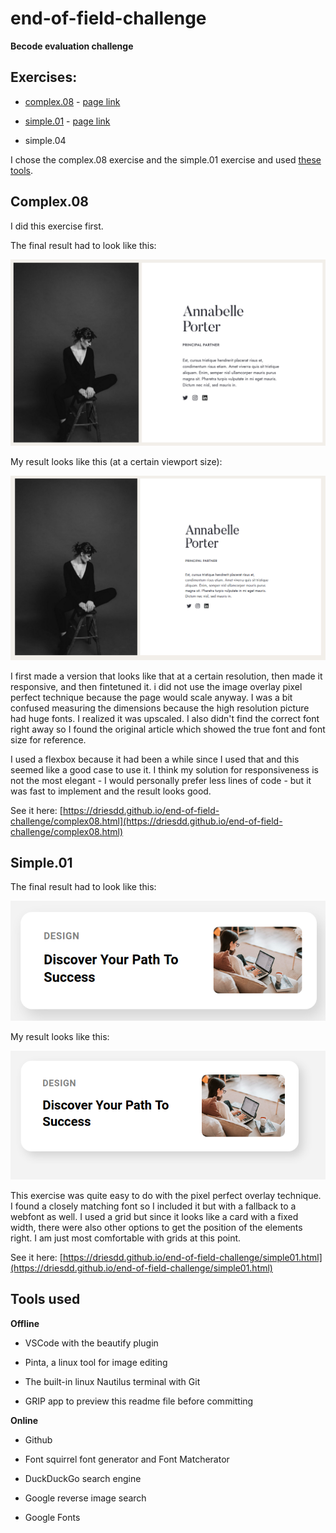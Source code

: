 end-of-field-challenge
=====================================

**Becode evaluation challenge**

Exercises:
----------

 - [complex.08](https://driesdd.github.io/end-of-field-challenge/#complex08) - [page link](https://driesdd.github.io/end-of-field-challenge/complex08.html)

 - [simple.01](https://driesdd.github.io/end-of-field-challenge/#simple01) - [page link](https://driesdd.github.io/end-of-field-challenge/simple01.html)

 - simple.04 

I chose the complex.08 exercise and the simple.01 exercise and used [these tools](https://driesdd.github.io/end-of-field-challenge/#tools-used).

Complex.08
----------

I did this exercise first.

The final result had to look like this:

![Complex exercise example](img/complex.08.png)

My result looks like this (at a certain viewport size):

![Complex exercise example](img/8showoff.png)

I first made a version that looks like that at a certain resolution, then made it responsive, and then fintetuned it. i did not use the image overlay pixel perfect technique because the page would scale anyway. I was a bit confused measuring the dimensions because the high resolution picture had huge fonts. I realized it was upscaled. I also didn't find the correct font right away so I found the original article which showed the true font and font size for reference.

I used a flexbox because it had been a while since I used that and this seemed like a good case to use it. I think my solution for responsiveness is not the most elegant - I would personally prefer less lines of code - but it was fast to implement and the result looks good.

See it here: [https://driesdd.github.io/end-of-field-challenge/complex08.html](https://driesdd.github.io/end-of-field-challenge/complex08.html)

Simple.01
----------

The final result had to look like this:

![Simple exercise example](img/interface.01.png)

My result looks like this:

![Complex exercise example](img/1showoff.png)

This exercise was quite easy to do with the pixel perfect overlay technique. I found a closely matching font so I included it but with a fallback to a webfont as well. I used a grid but since it looks like a card with a fixed width, there were also other options to get the position of the elements right. I am just most comfortable with grids at this point.

See it here: [https://driesdd.github.io/end-of-field-challenge/simple01.html](https://driesdd.github.io/end-of-field-challenge/simple01.html)

Tools used
----------

**Offline**

 - VSCode with the beautify plugin

 - Pinta, a linux tool for image editing

 - The built-in linux Nautilus terminal with Git

 - GRIP app to preview this readme file before committing

 **Online**

 - Github

 - Font squirrel font generator and Font Matcherator

 - DuckDuckGo search engine

 - Google reverse image search

 - Google Fonts